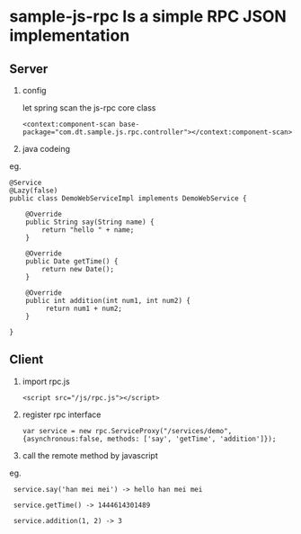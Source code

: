 
# sample-js-rpc Is a simple RPC JSON implementation #

## Server ##

    
1. config

      let spring scan the js-rpc core class 

    `<context:component-scan base-package="com.dt.sample.js.rpc.controller"></context:component-scan>`


2. java codeing

eg.

    @Service
    @Lazy(false)
    public class DemoWebServiceImpl implements DemoWebService {

	    @Override
	    public String say(String name) {
		    return "hello " + name;
	    }

	    @Override
	    public Date getTime() {
		    return new Date();
	    }

	    @Override
	    public int addition(int num1, int num2) {
		     return num1 + num2;
	    }

    }

## Client ##

1. import rpc.js

    `<script src="/js/rpc.js"></script>`

2. register rpc interface

    `var service = new rpc.ServiceProxy("/services/demo", {asynchronous:false, methods: ['say', 'getTime', 'addition']});`

3. call the remote method by javascript

eg.

     service.say('han mei mei') -> hello han mei mei

     service.getTime() -> 1444614301489

     service.addition(1, 2) -> 3